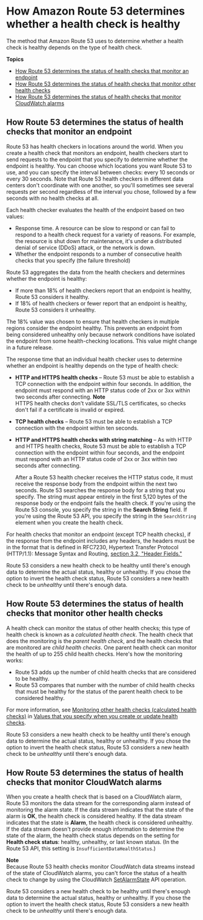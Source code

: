 # How Amazon Route 53 determines whether a health check is healthy<a name="dns-failover-determining-health-of-endpoints"></a>

The method that Amazon Route 53 uses to determine whether a health check is healthy depends on the type of health check\.

**Topics**
+ [How Route 53 determines the status of health checks that monitor an endpoint](#dns-failover-determining-health-of-endpoints-monitor-endpoint)
+ [How Route 53 determines the status of health checks that monitor other health checks](#dns-failover-determining-health-of-endpoints-calculated)
+ [How Route 53 determines the status of health checks that monitor CloudWatch alarms](#dns-failover-determining-health-of-endpoints-cloudwatch)

## How Route 53 determines the status of health checks that monitor an endpoint<a name="dns-failover-determining-health-of-endpoints-monitor-endpoint"></a>

Route 53 has health checkers in locations around the world\. When you create a health check that monitors an endpoint, health checkers start to send requests to the endpoint that you specify to determine whether the endpoint is healthy\. You can choose which locations you want Route 53 to use, and you can specify the interval between checks: every 10 seconds or every 30 seconds\. Note that Route 53 health checkers in different data centers don't coordinate with one another, so you'll sometimes see several requests per second regardless of the interval you chose, followed by a few seconds with no health checks at all\. 

Each health checker evaluates the health of the endpoint based on two values:
+ Response time\. A resource can be slow to respond or can fail to respond to a health check request for a variety of reasons\. For example, the resource is shut down for maintenance, it's under a distributed denial of service \(DDoS\) attack, or the network is down\.
+ Whether the endpoint responds to a number of consecutive health checks that you specify \(the failure threshold\)

Route 53 aggregates the data from the health checkers and determines whether the endpoint is healthy:
+ If more than 18% of health checkers report that an endpoint is healthy, Route 53 considers it healthy\.
+ If 18% of health checkers or fewer report that an endpoint is healthy, Route 53 considers it unhealthy\.

The 18% value was chosen to ensure that health checkers in multiple regions consider the endpoint healthy\. This prevents an endpoint from being considered unhealthy only because network conditions have isolated the endpoint from some health\-checking locations\. This value might change in a future release\.

The response time that an individual health checker uses to determine whether an endpoint is healthy depends on the type of health check:
+ **HTTP and HTTPS health checks** – Route 53 must be able to establish a TCP connection with the endpoint within four seconds\. In addition, the endpoint must respond with an HTTP status code of 2xx or 3xx within two seconds after connecting\.
**Note**  
HTTPS health checks don't validate SSL/TLS certificates, so checks don't fail if a certificate is invalid or expired\.
+ **TCP health checks** – Route 53 must be able to establish a TCP connection with the endpoint within ten seconds\.
+ **HTTP and HTTPS health checks with string matching** – As with HTTP and HTTPS health checks, Route 53 must be able to establish a TCP connection with the endpoint within four seconds, and the endpoint must respond with an HTTP status code of 2xx or 3xx within two seconds after connecting\. 

  After a Route 53 health checker receives the HTTP status code, it must receive the response body from the endpoint within the next two seconds\. Route 53 searches the response body for a string that you specify\. The string must appear entirely in the first 5,120 bytes of the response body or the endpoint fails the health check\. If you're using the Route 53 console, you specify the string in the **Search String** field\. If you're using the Route 53 API, you specify the string in the `SearchString` element when you create the health check\. 

For health checks that monitor an endpoint \(except TCP health checks\), if the response from the endpoint includes any headers, the headers must be in the format that is defined in RFC7230, Hypertext Transfer Protocol \(HTTP/1\.1\): Message Syntax and Routing, [section 3\.2, "Header Fields\."](https://tools.ietf.org/html/rfc7230#section-3.2)

Route 53 considers a new health check to be healthy until there's enough data to determine the actual status, healthy or unhealthy\. If you chose the option to invert the health check status, Route 53 considers a new health check to be *unhealthy* until there's enough data\.

## How Route 53 determines the status of health checks that monitor other health checks<a name="dns-failover-determining-health-of-endpoints-calculated"></a>

A health check can monitor the status of other health checks; this type of health check is known as a *calculated health check*\. The health check that does the monitoring is the *parent health check*, and the health checks that are monitored are *child health checks*\. One parent health check can monitor the health of up to 255 child health checks\. Here's how the monitoring works:
+ Route 53 adds up the number of child health checks that are considered to be healthy\.
+ Route 53 compares that number with the number of child health checks that must be healthy for the status of the parent health check to be considered healthy\.

For more information, see [Monitoring other health checks \(calculated health checks\)](health-checks-creating-values.md#health-checks-creating-values-calculated) in [Values that you specify when you create or update health checks](health-checks-creating-values.md)\.

Route 53 considers a new health check to be healthy until there's enough data to determine the actual status, healthy or unhealthy\. If you chose the option to invert the health check status, Route 53 considers a new health check to be *unhealthy* until there's enough data\.

## How Route 53 determines the status of health checks that monitor CloudWatch alarms<a name="dns-failover-determining-health-of-endpoints-cloudwatch"></a>

When you create a health check that is based on a CloudWatch alarm, Route 53 monitors the data stream for the corresponding alarm instead of monitoring the alarm state\. If the data stream indicates that the state of the alarm is **OK**, the health check is considered healthy\. If the data stream indicates that the state is **Alarm**, the health check is considered unhealthy\. If the data stream doesn't provide enough information to determine the state of the alarm, the health check status depends on the setting for **Health check status**: healthy, unhealthy, or last known status\. \(In the Route 53 API, this setting is `InsufficientDataHealthStatus`\.\)

**Note**  
Because Route 53 health checks monitor CloudWatch data streams instead of the state of CloudWatch alarms, you can't force the status of a health check to change by using the CloudWatch [SetAlarmState](https://docs.aws.amazon.com/AmazonCloudWatch/latest/APIReference/API_SetAlarmState.html) API operation\.

Route 53 considers a new health check to be healthy until there's enough data to determine the actual status, healthy or unhealthy\. If you chose the option to invert the health check status, Route 53 considers a new health check to be *unhealthy* until there's enough data\.